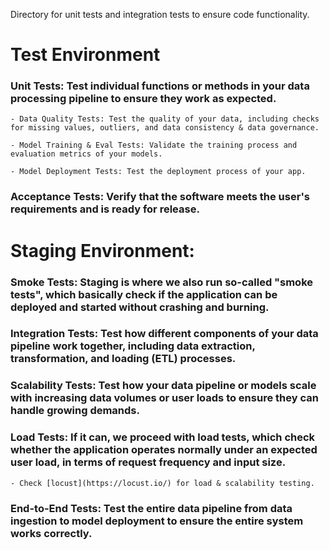 Directory for unit tests and integration tests to ensure code functionality.


# Test Environment

### Unit Tests: Test individual functions or methods in your data processing pipeline to ensure they work as expected.
    - Data Quality Tests: Test the quality of your data, including checks for missing values, outliers, and data consistency & data governance.

    - Model Training & Eval Tests: Validate the training process and evaluation metrics of your models.

    - Model Deployment Tests: Test the deployment process of your app.
    
### Acceptance Tests: Verify that the software meets the user's requirements and is ready for release. 

# Staging Environment: 

### Smoke Tests: Staging is where we also run so-called "smoke tests", which basically check if the application can be deployed and started without crashing and burning.

### Integration Tests: Test how different components of your data pipeline work together, including data extraction, transformation, and loading (ETL) processes.

### Scalability Tests: Test how your data pipeline or models scale with increasing data volumes or user loads to ensure they can handle growing demands.

### Load Tests: If it can, we proceed with load tests, which check whether the application operates normally under an expected user load, in terms of request frequency and input size.
    - Check [locust](https://locust.io/) for load & scalability testing.

### End-to-End Tests: Test the entire data pipeline from data ingestion to model deployment to ensure the entire system works correctly.




